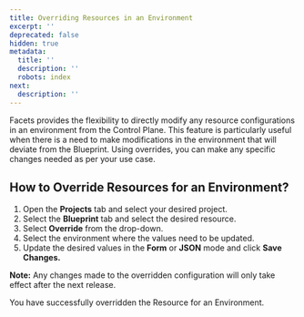 ```yaml
---
title: Overriding Resources in an Environment
excerpt: ''
deprecated: false
hidden: true
metadata:
  title: ''
  description: ''
  robots: index
next:
  description: ''
---
```

Facets provides the flexibility to directly modify any resource configurations in an environment from the Control Plane. This feature is particularly useful when there is a need to make modifications in the environment that will deviate from the Blueprint. Using overrides, you can make any specific changes needed as per your use case.

## How to Override Resources for an Environment?

1. Open the **Projects** tab and select your desired project. 
2. Select the **Blueprint** tab and select the desired resource.
3. Select **Override** from the drop-down.
4. Select the environment where the values need to be updated.
5. Update the desired values in the **Form** or **JSON** mode and click **Save Changes.**

**Note:** Any changes made to the overridden configuration will only take effect after the next release.

You have successfully overridden the Resource for an Environment.